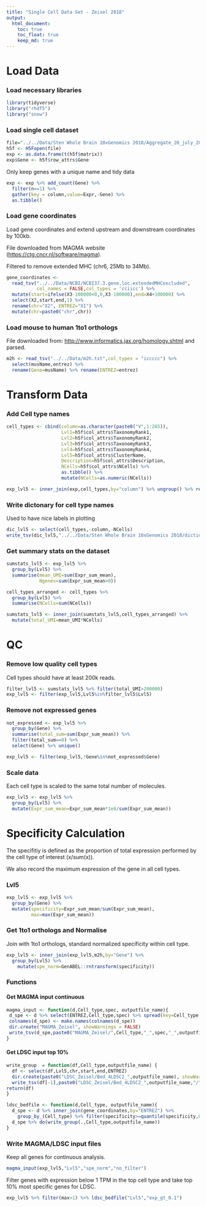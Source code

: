 ```yaml
---
title: "Single Cell Data Set - Zeisel 2018"
output: 
  html_document:
    toc: true
    toc_float: true
    keep_md: true
---
```


# Load Data

### Load necessary libraries


```r
library(tidyverse)
library("rhdf5")
library("snow")
```

### Load single cell dataset


```r
file="../../Data/Sten Whole Brain 10xGenomics 2018/Aggregate_20_july_2018/l5_all.agg.loom"
h5f <- H5Fopen(file)
exp <- as.data.frame(t(h5f$matrix))
exp$Gene <- h5f$row_attrs$Gene
```

Only keep genes with a unique name and tidy data


```r
exp <- exp %>% add_count(Gene) %>% 
  filter(n==1) %>%
  gather(key = column,value=Expr,-Gene) %>%
  as.tibble()
```


### Load gene coordinates

Load gene coordinates and extend upstream and downstream coordinates by 100kb.

File downloaded from MAGMA website (https://ctg.cncr.nl/software/magma).

Filtered to remove extended MHC (chr6, 25Mb to 34Mb).


```r
gene_coordinates <- 
  read_tsv("../../Data/NCBI/NCBI37.3.gene.loc.extendedMHCexcluded",
           col_names = FALSE,col_types = 'cciicc') %>%
  mutate(start=ifelse(X3-100000<0,0,X3-100000),end=X4+100000) %>%
  select(X2,start,end,1) %>% 
  rename(chr="X2", ENTREZ="X1") %>% 
  mutate(chr=paste0("chr",chr))
```

### Load mouse to human 1to1 orthologs

File downloaded from: http://www.informatics.jax.org/homology.shtml and parsed.


```r
m2h <- read_tsv("../../Data/m2h.txt",col_types = "iccccc") %>% 
  select(musName,entrez) %>%
  rename(Gene=musName) %>% rename(ENTREZ=entrez)
```

# Transform Data

### Add Cell type names


```r
cell_types <- cbind(column=as.character(paste0("V",1:265)),
                    Lvl1=h5f$col_attrs$TaxonomyRank1,
                    Lvl2=h5f$col_attrs$TaxonomyRank2,
                    Lvl3=h5f$col_attrs$TaxonomyRank3,
                    Lvl4=h5f$col_attrs$TaxonomyRank4,
                    Lvl5=h5f$col_attrs$ClusterName,
                    Description=h5f$col_attrs$Description,
                    NCells=h5f$col_attrs$NCells) %>%  
                    as.tibble() %>%
                    mutate(NCells=as.numeric(NCells))

exp_lvl5 <- inner_join(exp,cell_types,by="column") %>% ungroup() %>% rename(Expr_sum_mean=Expr)
```

### Write dictonary for cell type names

Used to have nice labels in plotting


```r
dic_lvl5 <- select(cell_types,-column,-NCells)
write_tsv(dic_lvl5,"../../Data/Sten Whole Brain 10xGenomics 2018/dictionary_cell_type_names.txt")
```

### Get summary stats on the dataset


```r
sumstats_lvl5 <- exp_lvl5 %>% 
  group_by(Lvl5) %>%
  summarise(mean_UMI=sum(Expr_sum_mean),
            Ngenes=sum(Expr_sum_mean>0))

cell_types_arranged <- cell_types %>% 
  group_by(Lvl5) %>% 
  summarise(NCells=sum(NCells)) 

sumstats_lvl5 <- inner_join(sumstats_lvl5,cell_types_arranged) %>% 
  mutate(total_UMI=mean_UMI*NCells)
```

# QC

### Remove low quality cell types

Cell types should have at least 200k reads.


```r
filter_lvl5 <- sumstats_lvl5 %>% filter(total_UMI>200000)
exp_lvl5 <- filter(exp_lvl5,Lvl5%in%filter_lvl5$Lvl5)
```

### Remove not expressed genes


```r
not_expressed <- exp_lvl5 %>% 
  group_by(Gene) %>% 
  summarise(total_sum=sum(Expr_sum_mean)) %>% 
  filter(total_sum==0) %>% 
  select(Gene) %>% unique() 

exp_lvl5 <- filter(exp_lvl5,!Gene%in%not_expressed$Gene)
```

### Scale data

Each cell type is scaled to the same total number of molecules. 


```r
exp_lvl5 <- exp_lvl5 %>% 
  group_by(Lvl5) %>% 
  mutate(Expr_sum_mean=Expr_sum_mean*1e6/sum(Expr_sum_mean))
```

# Specificity Calculation

The specifitiy is defined as the proportion of total expression performed by the cell type of interest (x/sum(x)).

We also record the maximum expression of the gene in all cell types. 

### Lvl5


```r
exp_lvl5 <- exp_lvl5 %>% 
  group_by(Gene) %>% 
  mutate(specificity=Expr_sum_mean/sum(Expr_sum_mean),
         max=max(Expr_sum_mean))
```

### Get 1to1 orthologs and Normalise

Join with 1to1 orthologs, standard normalized specificity within cell type.


```r
exp_lvl5 <- inner_join(exp_lvl5,m2h,by="Gene") %>% 
  group_by(Lvl5) %>%
    mutate(spe_norm=GenABEL::rntransform(specificity))
```

### Functions

#### Get MAGMA input continuous


```r
magma_input <- function(d,Cell_type,spec, outputfile_name){
 d_spe <- d %>% select(ENTREZ,Cell_type,spec) %>% spread(key=Cell_type,value=spec)
 colnames(d_spe) <- make.names(colnames(d_spe))
 dir.create("MAGMA_Zeisel", showWarnings = FALSE)
 write_tsv(d_spe,paste0("MAGMA_Zeisel/",Cell_type,"_",spec,"_",outputfile_name,".txt"))
}
```

#### Get LDSC input top 10%


```r
write_group  = function(df,Cell_type,outputfile_name) {
  df <- select(df,Lvl5,chr,start,end,ENTREZ)
  dir.create(paste0("LDSC_Zeisel/Bed_4LDSC2_",outputfile_name), showWarnings = FALSE,recursive = TRUE)
  write_tsv(df[-1],paste0("LDSC_Zeisel/Bed_4LDSC2_",outputfile_name,"/",make.names(unique(df[1])),".bed"),col_names = F)
return(df)
}
```


```r
ldsc_bedfile <- function(d,Cell_type, outputfile_name){
  d_spe <- d %>% inner_join(gene_coordinates,by="ENTREZ") %>% 
    group_by_(Cell_type) %>% filter(specificity>=quantile(specificity,0.9)) 
  d_spe %>% do(write_group(.,Cell_type,outputfile_name))
}
```

### Write MAGMA/LDSC input files 

Keep all genes for continuous analysis.


```r
magma_input(exp_lvl5,"Lvl5","spe_norm","no_filter")
```

Filter genes with expression below 1 TPM in the top cell type and take top 10% most specific genes for LDSC.


```r
exp_lvl5 %>% filter(max>1) %>% ldsc_bedfile("Lvl5","exp_gt_0.1")
```
